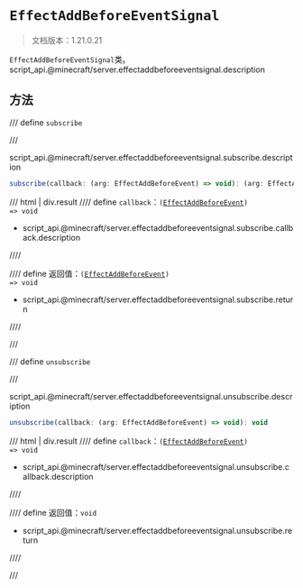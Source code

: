 # `EffectAddBeforeEventSignal`

> 文档版本：1.21.0.21

`EffectAddBeforeEventSignal`类。script_api.@minecraft/server.effectaddbeforeeventsignal.description

## 方法

/// define
`subscribe`


///

script_api.@minecraft/server.effectaddbeforeeventsignal.subscribe.description

```js
subscribe(callback: (arg: EffectAddBeforeEvent) => void): (arg: EffectAddBeforeEvent) => void
```

/// html | div.result
//// define
`callback`：<code>(<a href="../effectaddbeforeevent/">EffectAddBeforeEvent</a>) =&gt; void</code>

- script_api.@minecraft/server.effectaddbeforeeventsignal.subscribe.callback.description


////

//// define
返回值：<code>(<a href="../effectaddbeforeevent/">EffectAddBeforeEvent</a>) =&gt; void</code>

- script_api.@minecraft/server.effectaddbeforeeventsignal.subscribe.return


////

///


/// define
`unsubscribe`


///

script_api.@minecraft/server.effectaddbeforeeventsignal.unsubscribe.description

```js
unsubscribe(callback: (arg: EffectAddBeforeEvent) => void): void
```

/// html | div.result
//// define
`callback`：<code>(<a href="../effectaddbeforeevent/">EffectAddBeforeEvent</a>) =&gt; void</code>

- script_api.@minecraft/server.effectaddbeforeeventsignal.unsubscribe.callback.description


////

//// define
返回值：`void`

- script_api.@minecraft/server.effectaddbeforeeventsignal.unsubscribe.return


////

///

